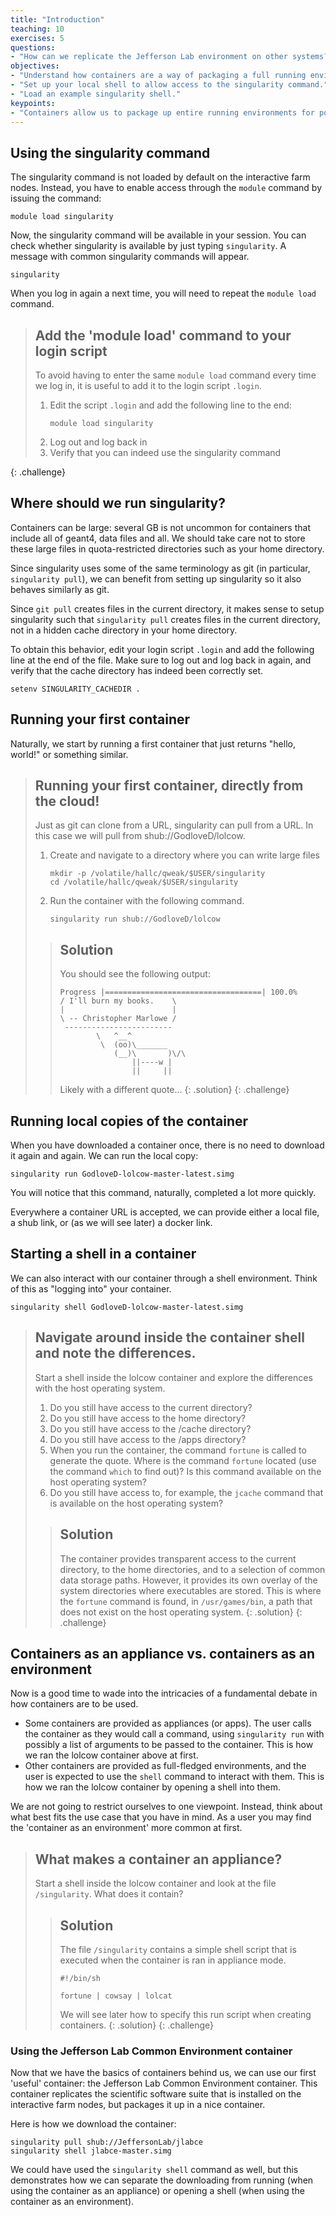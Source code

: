 ```yaml
---
title: "Introduction"
teaching: 10
exercises: 5
questions:
- "How can we replicate the Jefferson Lab environment on other systems?"
objectives:
- "Understand how containers are a way of packaging a full running environment."
- "Set up your local shell to allow access to the singularity command."
- "Load an example singularity shell."
keypoints:
- "Containers allow us to package up entire running environments for posterity."
---
```


## Using the singularity command

The singularity command is not loaded by default on the interactive farm nodes.
Instead, you have to enable access through the `module` command by issuing the
command:
~~~
module load singularity
~~~
Now, the singularity command will be available in your session. You can check
whether singularity is available by just typing `singularity`. A message with
common singularity commands will appear.
~~~
singularity
~~~

When you log in again a next time, you will need to repeat the `module load`
command.

> ## Add the 'module load' command to your login script
>
> To avoid having to enter the same `module load` command every time we log in,
> it is useful to add it to the login script `.login`.
> 1. Edit the script `.login` and add the following line to the end:
>    ~~~
>    module load singularity
>    ~~~
> 2. Log out and log back in
> 3. Verify that you can indeed use the singularity command
>
{: .challenge}

## Where should we run singularity?

Containers can be large: several GB is not uncommon for containers that include
all of geant4, data files and all. We should take care not to store these large
files in quota-restricted directories such as your home directory.

Since singularity uses some of the same terminology as git (in particular,
`singularity pull`), we can benefit from setting up singularity so it also
behaves similarly as git.

Since `git pull` creates files in the current directory, it makes sense to
setup singularity such that `singularity pull` creates files in the current
directory, not in a hidden cache directory in your home directory.

To obtain this behavior, edit your login script `.login` and add the following
line at the end of the file. Make sure to log out and log back in again, and
verify that the cache directory has indeed been correctly set.
~~~
setenv SINGULARITY_CACHEDIR .
~~~

## Running your first container

Naturally, we start by running a first container that just returns "hello,
world!" or something similar.

> ## Running your first container, directly from the cloud!
>
> Just as git can clone from a URL, singularity can pull from a URL. In this
> case we will pull from shub://GodloveD/lolcow.
>
> 1. Create and navigate to a directory where you can write large files
>    ~~~
>    mkdir -p /volatile/hallc/qweak/$USER/singularity
>    cd /volatile/hallc/qweak/$USER/singularity
>    ~~~
> 1. Run the container with the following command.
>    ~~~
>    singularity run shub://GodloveD/lolcow
>    ~~~
>
> > ## Solution
> > You should see the following output:
> > ~~~
> > Progress |===================================| 100.0%
> > / I'll burn my books.    \
> > |                        |
> > \ -- Christopher Marlowe /
> >  ------------------------
> >         \   ^__^
> >          \  (oo)\_______
> >             (__)\       )\/\
> >                 ||----w |
> >                 ||     ||
> > ~~~
> > Likely with a different quote...
> {: .solution}
{: .challenge}

## Running local copies of the container

When you have downloaded a container once, there is no need to download it again
and again. We can run the local copy:
~~~
singularity run GodloveD-lolcow-master-latest.simg
~~~
You will notice that this command, naturally, completed a lot more quickly.

Everywhere a container URL is accepted, we can provide either a local file, a
shub link, or (as we will see later) a docker link.

## Starting a shell in a container

We can also interact with our container through a shell environment. Think of
this as "logging into" your container.
~~~
singularity shell GodloveD-lolcow-master-latest.simg
~~~

> ## Navigate around inside the container shell and note the differences.
>
> Start a shell inside the lolcow container and explore the differences with the
> host operating system.
>
> 1. Do you still have access to the current directory?
> 2. Do you still have access to the home directory?
> 2. Do you still have access to the /cache directory?
> 3. Do you still have access to the /apps directory?
> 4. When you run the container, the command `fortune` is called to generate the
>    quote. Where is the command `fortune` located (use the command `which` to
>    find out)? Is this command available on the host operating system?
> 5. Do you still have access to, for example, the `jcache` command that is
>    available on the host operating system?
>
> > ## Solution
> >
> > The container provides transparent access to the current directory, to the
> > home directories, and to a selection of common data storage paths. However,
> > it provides its own overlay of the system directories where executables are
> > stored. This is where the `fortune` command is found, in `/usr/games/bin`,
> > a path that does not exist on the host operating system.
> {: .solution}
{: .challenge}

## Containers as an appliance vs. containers as an environment

Now is a good time to wade into the intricacies of a fundamental debate in how
containers are to be used.

- Some containers are provided as appliances (or apps). The user calls the
  container as they would call a command, using `singularity run` with possibly
  a list of arguments to be passed to the container. This is how we ran the
  lolcow container above at first.
- Other containers are provided as full-fledged environments, and the user is
  expected to use the `shell` command to interact with them. This is how we
  ran the lolcow container by opening a shell into them.

We are not going to restrict ourselves to one viewpoint. Instead, think about
what best fits the use case that you have in mind. As a user you may find the
'container as an environment' more common at first.

> ## What makes a container an appliance?
>
> Start a shell inside the lolcow container and look at the file `/singularity`.
> What does it contain?
>
> > ## Solution
> >
> > The file `/singularity` contains a simple shell script that is executed
> > when the container is ran in appliance mode.
> > ~~~
> > #!/bin/sh
> >
> > fortune | cowsay | lolcat
> > ~~~
> > We will see later how to specify this run script when creating containers.
> {: .solution}
{: .challenge}

### Using the Jefferson Lab Common Environment container

Now that we have the basics of containers behind us, we can use our first
'useful' container: the Jefferson Lab Common Environment container. This
container replicates the scientific software suite that is installed on the
interactive farm nodes, but packages it up in a nice container.

Here is how we download the container:
~~~
singularity pull shub://JeffersonLab/jlabce
singularity shell jlabce-master.simg
~~~
We could have used the `singularity shell` command as well, but this
demonstrates how we can separate the downloading from running (when using the
container as an appliance) or opening a shell (when using the container as an
environment).
